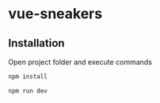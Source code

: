 # vue-sneakers

## **Installation**

Open project folder and execute commands

```sh
npm install

npm run dev
```
